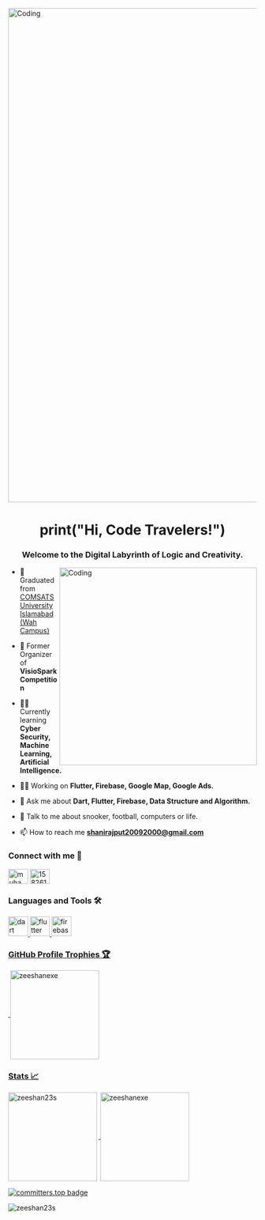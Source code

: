 <img align="center" alt="Coding" width="1000" src="https://media.giphy.com/media/zhYSVCirREeIZtONCI/giphy.gif">
<h1 align="center">print("Hi, Code Travelers!")</h1>
<h3 align="center">Welcome to the Digital Labyrinth of Logic and Creativity.</h3>
<img align="right" alt="Coding" width="400" src="https://gifimage.net/wp-content/uploads/2017/10/code-gif-7.gif">


- 🏫 Graduated from [COMSATS University Islamabad (Wah Campus)](https://cuiwah.edu.pk/)

- 🤝 Former Organizer of **VisioSpark Competition** 

- 👨‍🎓 Currently learning **Cyber Security, Machine Learning, Artificial Intelligence.**

- 👨‍💼 Working on **Flutter, Firebase, Google Map, Google Ads.**

- 💬 Ask me about **Dart, Flutter, Firebase, Data Structure and Algorithm.**
  
- 🤝 Talk to me about snooker, football, computers or life.
  
- 📫 How to reach me **shanirajput20092000@gmail.com**


<h3 align="left">Connect with me 🤝</h3>
<p align="left">
<a href="https://www.linkedin.com/in/muhammad-zeeshan-tassawar/" target="blank"><img align="center" src="https://raw.githubusercontent.com/rahuldkjain/github-profile-readme-generator/master/src/images/icons/Social/linked-in-alt.svg" alt="muhammad-ahmad-25155a1b0" height="30" width="40" /></a>
<a href="https://stackoverflow.com/users/17285534" target="blank"><img align="center" src="https://raw.githubusercontent.com/rahuldkjain/github-profile-readme-generator/master/src/images/icons/Social/stack-overflow.svg" alt="15826198" height="30" width="40" /></a>


<h3 align="left">Languages and Tools 🛠️</h3>
<p align="left"> <a href="https://dart.dev" target="_blank" rel="noreferrer"> <img src="https://www.vectorlogo.zone/logos/dartlang/dartlang-icon.svg" alt="dart" width="40" height="40"/> </a> <a href="https://flutter.dev" target="_blank" rel="noreferrer"> <img src="https://www.vectorlogo.zone/logos/flutterio/flutterio-icon.svg" alt="flutter" width="40" height="40"/> </a> <a href="https://firebase.google.com/" target="_blank" rel="noreferrer"> <img src="https://www.vectorlogo.zone/logos/firebase/firebase-icon.svg" alt="firebase" width="40" height="40"/> </a> <a href="https://go.dev/" target="_blank" rel="noreferrer">
 </p>

<h3 align="left">GitHub Profile Trophies 🏆</h3>
<p>&nbsp;<img height=180em align="center" src="https://github-profile-trophy.vercel.app/?username=zeeshan23s&theme=onedark" alt="zeeshanexe" /></p> 


<h3 align="left">Stats 📈</h3>
<p><img height=180em align="left" src="https://github-readme-stats.vercel.app/api/top-langs?username=zeeshan23s&langs_count=10&hide=cmake,html&theme=github_dark&show_icons=true&locale=en&layout=compact" alt="zeeshan23s" /></p>

<p>&nbsp;<img height=180em align="center" src="http://github-readme-streak-stats.herokuapp.com?user=zeeshan23s&theme=dark&background=000000" alt="zeeshanexe" /></p> 

[![committers.top badge](https://user-badge.committers.top/pakistan/zeeshan23s.svg)](https://user-badge.committers.top/pakistan/zeeshan23s)
<p> <img src="https://komarev.com/ghpvc/?username=zeeshan23s&label=Profile%20views&color=0e75b6&style=flat" alt="zeeshan23s" /> </p>

